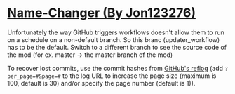 # [Name-Changer (By Jon123276)](https://github.com/Jon123276/Name-Changer)

Unfortunately the way GitHub triggers workflows doesn't allow them to run on a schedule on a non-default branch. So this branc (updater_workflow) has to be the default. Switch to a different branch to see the source code of the mod (for ex. master -> the master branch of the mod)

To recover lost commits, use the commit hashes from [GitHub's reflog](https://api.github.com/repos/KtaneModules/Name-Changer-Jon123276/events) (add `?per_page=#&page=#` to the log URL to increase the page size (maximum is 100, default is 30) and/or specify the page number (default is 1)).
